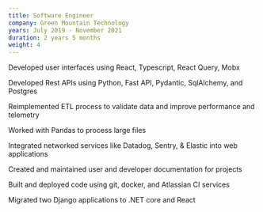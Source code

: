```yaml
---
title: Software Engineer
company: Green Mountain Technology
years: July 2019 - November 2021
duration: 2 years 5 months
weight: 4
---
```


Developed user interfaces using React, Typescript, React Query, Mobx

Developed Rest APIs using Python, Fast API, Pydantic, SqlAlchemy, and Postgres

Reimplemented ETL process to validate data and improve performance and telemetry

Worked with Pandas to process large files

Integrated networked services like Datadog, Sentry, & Elastic into web applications

Created and maintained user and developer documentation for projects

Built and deployed code using git, docker, and Atlassian CI services

Migrated two Django applications to .NET core and React

